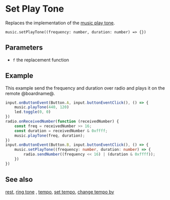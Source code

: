 # Set Play Tone

Replaces the implementation of the [music play tone](/reference/music/play-tone).


```sig
music.setPlayTone((frequency: number, duration: number) => {})
```

## Parameters

* ``f`` the replacement function

## Example

This example send the frequency and duration over radio 
and plays it on the remote @boardname@.

```typescript
input.onButtonEvent(Button.A, input.buttonEventClick(), () => {
    music.playTone(440, 120)
    led.toggle(0, 0)
})
radio.onReceivedNumber(function (receivedNumber) {
    const freq = receivedNumber >> 16;
    const duration = receivedNumber & 0xffff;
    music.playTone(freq, duration);
})
input.onButtonEvent(Button.B, input.buttonEventClick(), () => {
    music.setPlayTone((frequency: number, duration: number) => {
        radio.sendNumber((frequency << 16) | (duration & 0xffff));
    })    
})
```
## See also

[rest](/reference/music/rest), [ring tone](/reference/music/ring-tone) , [tempo](/reference/music/tempo), [set tempo](/reference/music/set-tempo), 
[change tempo by](/reference/music/change-tempo-by)

